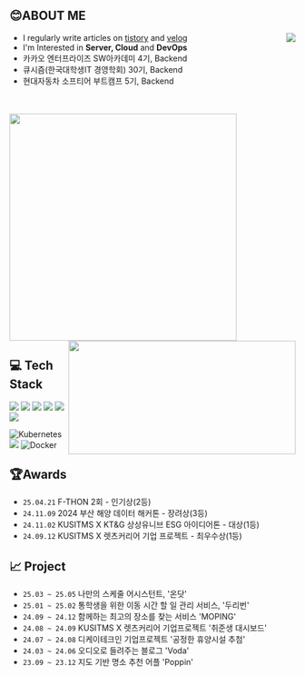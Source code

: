 ## 😊ABOUT ME

  <a href="https://solved.ac/profile/heesang99">
    <img align="right"src="http://mazassumnida.wtf/api/v2/generate_badge?boj=heesang99"&height="200">
  </a>
  

- I regularly write articles on <a href="https://chobo-backend.tistory.com/">tistory</a> and <a href="https://velog.io/@munyo17/posts">velog</a>
- I'm Interested in **Server, Cloud** and **DevOps**
- 카카오 엔터프라이즈 SW아카데미 4기, Backend
- 큐시즘(한국대학생IT 경영학회) 30기, Backend
- 현대자동차 소프티어 부트캠프 5기, Backend
  <br/>
  <br/>
  <br/>

<div al>
  <a href="https://github.com/devxb/gitanimals"><img src="https://render.gitanimals.org/farms/codrin2"width="400"&height="200"/></a>
  <img align="right" src="https://github-readme-stats.vercel.app/api?username=codrin2&theme=merko&show_icons=true&count_private=true"width="400"height="200"/>
</div>


## 💻 Tech Stack
<p>
<img src="https://img.shields.io/badge/Java-FF9900?style=for-the-badge&logo=java&logoColor=FFFFFF">
<img src="https://img.shields.io/badge/Kotlin-7F52FF?style=for-the-badge&logo=Kotlin&logoColor=FFFFFF">
<img src="https://img.shields.io/badge/Spring-6DB33F?style=for-the-badge&logo=Spring&logoColor=FFFFFF" >
<img src="https://img.shields.io/badge/MySQL-4479A1?style=for-the-badge&logo=MySQL&logoColor=FFFFFF" >
<img src="https://img.shields.io/badge/Redis-DC382D?style=for-the-badge&logo=Redis&logoColor=FFFFFF" >
<img src="https://img.shields.io/badge/mongodb-47A248?style=for-the-badge&logo=mongodb&logoColor=FFFFFF">
</p>

![Kubernetes](https://img.shields.io/badge/kubernetes-%23326ce5.svg?style=for-the-badge&logo=kubernetes&logoColor=white)
<img src="https://img.shields.io/badge/jenkins-D24939?style=for-the-badge&logo=jenkins&logoColor=white">
![Docker](https://img.shields.io/badge/docker-%230db7ed.svg?style=for-the-badge&logo=docker&logoColor=white)

## 🏆Awards
- `25.04.21` F-THON 2회 - 인기상(2등)
- `24.11.09` 2024 부산 해양 데이터 해커톤 - 장려상(3등)
- `24.11.02` KUSITMS X KT&G 상상유니브 ESG 아이디어톤 - 대상(1등)
- `24.09.12` KUSITMS X 렛츠커리어 기업 프로젝트 - 최우수상(1등)

## 📈 Project
- `25.03 ~ 25.05` 나만의 스케줄 어시스턴트, '온닷'
- `25.01 ~ 25.02` 통학생을 위한 이동 시간 할 일 관리 서비스, '두리번'
- `24.09 ~ 24.12` 함께하는 최고의 장소를 찾는 서비스 'MOPING'
- `24.08 ~ 24.09` KUSITMS X 렛츠커리어 기업프로젝트 '취준생 대시보드'
- `24.07 ~ 24.08` 디케이테크인 기업프로젝트 '공정한 휴양시설 추첨'
- `24.03 ~ 24.06` 오디오로 들려주는 블로그 'Voda'
- `23.09 ~ 23.12` 지도 기반 명소 추천 어플 'Poppin'


<!--
## 💻Tech Stack

### Language
<p>
<img src="https://img.shields.io/badge/Java-FF9900?style=for-the-badge&logo=JAVA&logoColor=FFFFFF" >
<img src="https://img.shields.io/badge/Python-3776AB?style=for-the-badge&logo=Python&logoColor=FFFFFF" >
<img src="https://img.shields.io/badge/C-A8B9CC?style=for-the-badge&logo=C&logoColor=FFFFFF">
</p>

### Framework
<p>
<img src="https://img.shields.io/badge/Spring-6DB33F?style=for-the-badge&logo=Spring&logoColor=FFFFFF" >
<img src="https://img.shields.io/badge/SpringBoot-6DB33F?style=for-the-badge&logo=SpringBoot&logoColor=FFFFFF" >
</p>

### Database
<p>
<img src="https://img.shields.io/badge/MySQL-4479A1?style=for-the-badge&logo=MySQL&logoColor=FFFFFF" >
<img src="https://img.shields.io/badge/Redis-DC382D?style=for-the-badge&logo=Redis&logoColor=FFFFFF" >
<img src="https://img.shields.io/badge/mongodb-47A248?style=for-the-badge&logo=mongodb&logoColor=FFFFFF">
</p>

### DevOps
![Kubernetes](https://img.shields.io/badge/kubernetes-%23326ce5.svg?style=for-the-badge&logo=kubernetes&logoColor=white)
<img src="https://img.shields.io/badge/jenkins-D24939?style=for-the-badge&logo=jenkins&logoColor=white">
![Docker](https://img.shields.io/badge/docker-%230db7ed.svg?style=for-the-badge&logo=docker&logoColor=white)


### Cloud
<p>
<img src="https://img.shields.io/badge/Amazon EKS-1765F6?style=for-the-badge&logo=amazoneks&logoColor=FFFFFF" >
<img src="https://img.shields.io/badge/Amazon EC2-FF9900?style=for-the-badge&logo=Amazon ec2&logoColor=FFFFFF" > 
<img src="https://img.shields.io/badge/Amazon RDS-527FFF?style=for-the-badge&logo=Amazon RDS&logoColor=FFFFFF" >
<img src="https://img.shields.io/badge/Amazon%20S3-569A31?style=for-the-badge&logo=Amazon%20S3&logoColor=white">  
</p>


### Tool
<p>
<img src="https://img.shields.io/badge/Jira-0052CC?style=for-the-badge&logo=jira&logoColor=white">
<img src="https://img.shields.io/badge/Confluence-172B4D?style=for-the-badge&logo=confluence&logoColor=white">
<img src="https://img.shields.io/badge/IntelliJIDEA-000000?style=for-the-badge&logo=IntelliJIDEA&logoColor=FFFFFF" >
<img src="https://img.shields.io/badge/Visual%20Studio%20Code-007ACC?style=for-the-badge&logo=Visual%20Studio%20Code&logoColor=FFFFFF" >
<img src="https://img.shields.io/badge/androidstudio-3DDC84?style=for-the-badge&logo=androidstudio&logoColor=FFFFFF" >
</p>


<div align="center">
  <img src="https://github-readme-stats.vercel.app/api?username=codrin2&theme=merko&show_icons=true&count_private=true"/>
  <img height=195px src="https://github-readme-stats.vercel.app/api/top-langs/?username=codrin2&layout=compact&theme=highcontrast"/>
</div>
-->
